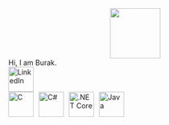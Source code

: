 <div id="header" align="center">
  <img src="https://media.giphy.com/media/M9gbBd9nbDrOTu1Mqx/giphy.gif" width="100"/>
</div>
Hi, I am Burak.</br>

<!DOCTYPE html>
<html lang="en">
<head>
    <meta charset="UTF-8">
    <meta name="viewport" content="width=device-width, initial-scale=1.0">
    <title>Icon Display</title>
    <style>
        .icon-container {
            display: flex;
            align-items: center;
        }
        .icon-container img {
            margin-right: 10px; /* İkonlar arasında boşluk bırakmak için */
        }
    </style>
</head>
<body>

<a href="https://www.linkedin.com/in/burak-ozturk-ba24392a0/" target="_blank">
    <img src="https://cdn.jsdelivr.net/gh/devicons/devicon/icons/linkedin/linkedin-original.svg" alt="LinkedIn" width="50" height="50"/>
</a>

<div class="icon-container">
    <img src="https://cdn.jsdelivr.net/gh/devicons/devicon/icons/c/c-original.svg" alt="C" width="50" height="50"/> 
    <img src="https://cdn.jsdelivr.net/gh/devicons/devicon/icons/csharp/csharp-original.svg" alt="C#" width="50" height="50"/> 
    <img src="https://cdn.jsdelivr.net/gh/devicons/devicon/icons/dotnetcore/dotnetcore-original.svg" alt=".NET Core" width="50" height="50"/>  
    <img src="https://cdn.jsdelivr.net/gh/devicons/devicon/icons/java/java-original.svg" alt="Java" width="50" height="50"/>
</div>

</body>
</html>

